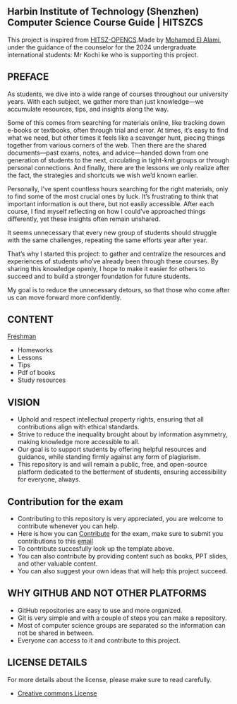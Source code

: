  ## Harbin Institute of Technology (Shenzhen) Computer Science Course Guide | HITSZCS
This project is inspired from [HITSZ-OPENCS](https://github.com/HITSZ-OpenCS).Made by [Mohamed El Alami](https://github.com/elalamiimed), under the guidance of the counselor for the 2024 undergraduate international students: Mr Kochi ke who is supporting this project.

## PREFACE
As students, we dive into a wide range of courses throughout our university years. With each subject, we gather more than just knowledge—we accumulate resources, tips, and insights along the way.

Some of this comes from searching for materials online, like tracking down e-books or textbooks, often through trial and error. At times, it’s easy to find what we need, but other times it feels like a scavenger hunt, piecing things together from various corners of the web. Then there are the shared documents—past exams, notes, and advice—handed down from one generation of students to the next, circulating in tight-knit groups or through personal connections. And finally, there are the lessons we only realize after the fact, the strategies and shortcuts we wish we’d known earlier.

Personally, I’ve spent countless hours searching for the right materials, only to find some of the most crucial ones by luck. It’s frustrating to think that important information is out there, but not easily accessible. After each course, I find myself reflecting on how I could’ve approached things differently, yet these insights often remain unshared.

It seems unnecessary that every new group of students should struggle with the same challenges, repeating the same efforts year after year.

That’s why I started this project: to gather and centralize the resources and experiences of students who’ve already been through these courses. By sharing this knowledge openly, I hope to make it easier for others to succeed and to build a stronger foundation for future students.

My goal is to reduce the unnecessary detours, so that those who come after us can move forward more confidently.

## CONTENT  
[Freshman](https://github.com/elalamiimed/HITSZCS/tree/main/Freshman)  
- Homeworks
- Lessons
- Tips
- Pdf of books
- Study resources

## VISION
- Uphold and respect intellectual property rights, ensuring that all contributions align with ethical standards.
- Strive to reduce the inequality brought about by information asymmetry, making knowledge more accessible to all.
- Our goal is to support students by offering helpful resources and guidance, while standing firmly against any form of plagiarism.
- This repository is and will remain a public, free, and open-source platform dedicated to the betterment of students, ensuring accessibility for everyone, always.

## Contribution for the exam
- Contributing to this repository is very appreciated, you are welcome to contribute whenever you can help.
- Here is how you can [Contribute](https://github.com/elalamiimed/HITSZCS/blob/main/Contribution.md) for the exam, make sure to submit you contributions to this [email](Hitszcscontribution@proton.me)
- To contribute succesfully look up the template above.
- You can also contribute by providing content such as books, PPT slides, and other valuable content.
- You can also suggest your own ideas that will help this project succeed.

## WHY GITHUB AND NOT OTHER PLATFORMS
- GitHub repositories are easy to use and more organized.
- Git is very simple and with a couple of steps you can make a repository.
- Most of computer science groups are separated so the information can not be shared in between.
- Everyone can access to it and contribute to this project.

## LICENSE DETAILS
For more details about the license, please make sure to read carefully.
- [Creative commons License](LICENSE)
